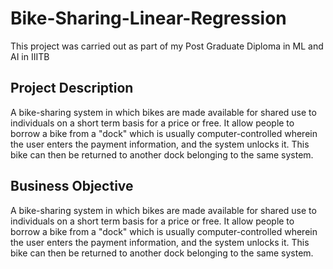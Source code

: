 # Bike-Sharing-Linear-Regression

This project was carried out as part of my Post Graduate Diploma in ML and AI in IIITB

## Project Description
A bike-sharing system in which bikes are made available for shared use to individuals on a short term basis for a price or free. It allow people to borrow a bike from a "dock" which is usually computer-controlled wherein the user enters the payment information, and the system unlocks it. This bike can then be returned to another dock belonging to the same system.

## Business Objective
A bike-sharing system in which bikes are made available for shared use to individuals on a short term basis for a price or free. It allow people to borrow a bike from a "dock" which is usually computer-controlled wherein the user enters the payment information, and the system unlocks it. This bike can then be returned to another dock belonging to the same system.


